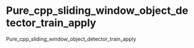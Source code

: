 # Pure_cpp_sliding_window_object_detector_train_apply
Pure_cpp_sliding_window_object_detector_train_apply
